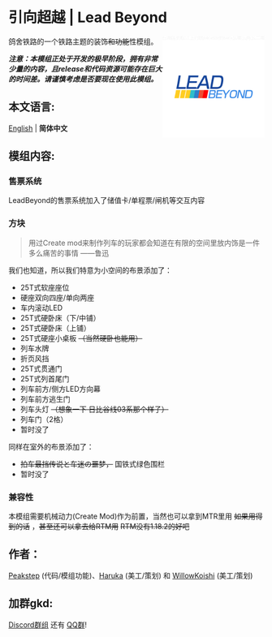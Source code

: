 # 引向超越 | Lead Beyond

鸽舍铁路的一个铁路主题的装饰~~和功能~~性模组。
<img src="src/main/resources/icon.png" width = "200" height = "200" alt="Logo" align=right />


***注意：本模组正处于开发的极早阶段，拥有非常少量的内容，且release和代码资源可能存在巨大的时间差。请谨慎考虑是否要现在使用此模组。***
## 本文语言:
[English](README_EN.md) | **简体中文**

## 模组内容:
### 售票系统
LeadBeyond的售票系统加入了储值卡/单程票/闸机等交互内容
### 方块
> 用过Create mod来制作列车的玩家都会知道在有限的空间里放内饰是一件多么痛苦的事情  ——鲁迅

我们也知道，所以我们特意为小空间的布景添加了：
- 25T式软座座位
- 硬座双向四座/单向两座
- 车内滚动LED
- 25T式硬卧床（下/中铺）
- 25T式硬卧床（上铺）
- 25T式硬座小桌板 ~~（当然硬卧也能用）~~
- 列车水牌
- 折页风挡
- 25T式贯通门
- 25T式列首尾门
- 列车前方/侧方LED方向幕
- 列车前方逃生门
- 列车头灯 ~~（想象一下 日比谷线03系那个样子）~~
- 列车门（2格）
- 暂时没了

同样在室外的布景添加了：
- ~~拍车最挡传说と车迷の噩梦，~~ 国铁式绿色围栏
- 暂时没了

### 兼容性
本模组需要机械动力(Create Mod)作为前置，当然也可以拿到MTR里用 ~~如果用得到的话~~ ，~~甚至还可以拿去给RTM用~~ ~~RTM没有1.18.2的好吧~~
## 作者：
[Peakstep](https://github.com/pkstDev) (代码/模组功能)、[Haruka](https://github.com/radekemia) (美工/策划) 和 [WillowKoishi](https://github.com/WillowKoishi) (美工/策划)
## 加群gkd:
[Discord群组](https://discord.gg/hvSZmxMVYU) 还有 [QQ群](https://jq.qq.com/?_wv=1027&k=QCpaGWUY)!
